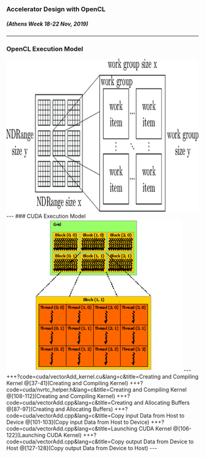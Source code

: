 ### Accelerator Design with OpenCL
##### (Athens Week 18-22 Nov, 2019) 

---
### OpenCL Execution Model
<img src="assets/OpenCL-Execution-Model.png" height="400"/>
---
### CUDA Execution Model
<img src="assets/grid-of-thread-blocks.png" height="400"/>
---
+++?code=cuda/vectorAdd_kernel.cu&lang=c&title=Creating and Compiling Kernel
@[37-41](Creating and Compiling Kernel)
+++?code=cuda/nvrtc_helper.h&lang=c&title=Creating and Compiling Kernel
@[108-112](Creating and Compiling Kernel)
+++?code=cuda/vectorAdd.cpp&lang=c&title=Creating and Allocating Buffers
@[87-97](Creating and Allocating Buffers)
+++?code=cuda/vectorAdd.cpp&lang=c&title=Copy input Data from Host to Device
@[101-103](Copy input Data from Host to Device)
+++?code=cuda/vectorAdd.cpp&lang=c&title=Launching CUDA Kernel
@[106-122](Launching CUDA Kernel)
+++?code=cuda/vectorAdd.cpp&lang=c&title=Copy output Data from Device to Host
@[127-128](Copy output Data from Device to Host)
---
